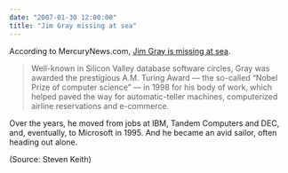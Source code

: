 ```yaml
---
date: "2007-01-30 12:00:00"
title: "Jim Gray missing at sea"
---
```




According to MercuryNews.com, [Jim Gray is missing at sea](http://www.mercurynews.com/).

>Well-known in Silicon Valley database software circles, Gray was awarded the prestigious A.M. Turing Award &#8212; the so-called &ldquo;Nobel Prize of computer science&rdquo; &#8212; in 1998 for his body of work, which helped paved the way for automatic-teller machines, computerized airline reservations and e-commerce.

Over the years, he moved from jobs at IBM, Tandem Computers and DEC, and, eventually, to Microsoft in 1995. And he became an avid sailor, often heading out alone.


(Source: Steven Keith)

